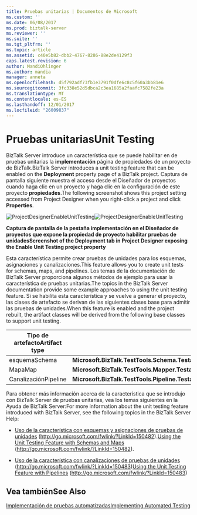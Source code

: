 ```yaml
---
title: Pruebas unitarias | Documentos de Microsoft
ms.custom: ''
ms.date: 06/08/2017
ms.prod: biztalk-server
ms.reviewer: ''
ms.suite: ''
ms.tgt_pltfrm: ''
ms.topic: article
ms.assetid: c40e5b82-dbb2-4767-8286-88e2de4129f3
caps.latest.revision: 6
author: MandiOhlinger
ms.author: mandia
manager: anneta
ms.openlocfilehash: d5f792adf73fb1e3791f0dfe6c8c5f60a3bb81e6
ms.sourcegitcommit: 3fc338e52d5dbca2c3ea1685a2faafc7582fe23a
ms.translationtype: MT
ms.contentlocale: es-ES
ms.lasthandoff: 12/01/2017
ms.locfileid: "26009837"
---
```

# <a name="unit-testing"></a><span data-ttu-id="6e41d-102">Pruebas unitarias</span><span class="sxs-lookup"><span data-stu-id="6e41d-102">Unit Testing</span></span>
<span data-ttu-id="6e41d-103">BizTalk Server introduce un característica que se puede habilitar en de pruebas unitarias la **implementación** página de propiedades de un proyecto de BizTalk.</span><span class="sxs-lookup"><span data-stu-id="6e41d-103">BizTalk Server introduces a unit testing feature that can be enabled on the **Deployment** property page of a BizTalk project.</span></span> <span data-ttu-id="6e41d-104">Captura de pantalla siguiente muestra el acceso desde el Diseñador de proyectos cuando haga clic en un proyecto y haga clic en la configuración de este proyecto **propiedades**.</span><span class="sxs-lookup"><span data-stu-id="6e41d-104">The following screenshot shows this project setting accessed from Project Designer when you right-click a project and click **Properties**.</span></span>  
  
 <span data-ttu-id="6e41d-105">![](../core/media/projectdesignerenableunittesting.gif "ProjectDesignerEnableUnitTesting")</span><span class="sxs-lookup"><span data-stu-id="6e41d-105">![](../core/media/projectdesignerenableunittesting.gif "ProjectDesignerEnableUnitTesting")</span></span>  
  
 <span data-ttu-id="6e41d-106">**Captura de pantalla de la pestaña implementación en el Diseñador de proyectos que expone la propiedad de proyecto habilitar pruebas de unidades**</span><span class="sxs-lookup"><span data-stu-id="6e41d-106">**Screenshot of the Deployment tab in Project Designer exposing the Enable Unit Testing project property**</span></span>  
  
 <span data-ttu-id="6e41d-107">Esta característica permite crear pruebas de unidades para los esquemas, asignaciones y canalizaciones.</span><span class="sxs-lookup"><span data-stu-id="6e41d-107">This feature allows you to create unit tests for schemas, maps, and pipelines.</span></span> <span data-ttu-id="6e41d-108">Los temas de la documentación de BizTalk Server proporciona algunos métodos de ejemplo para usar la característica de pruebas unitarias.</span><span class="sxs-lookup"><span data-stu-id="6e41d-108">The topics in the BizTalk Server documentation provide some example approaches to using the unit testing feature.</span></span> <span data-ttu-id="6e41d-109">Si se habilita esta característica y se vuelve a generar el proyecto, las clases de artefacto se derivan de las siguientes clases base para admitir las pruebas de unidades.</span><span class="sxs-lookup"><span data-stu-id="6e41d-109">When this feature is enabled and the project rebuilt, the artifact classes will be derived from the following base classes to support unit testing.</span></span>  
  
|<span data-ttu-id="6e41d-110">Tipo de artefacto</span><span class="sxs-lookup"><span data-stu-id="6e41d-110">Artifact type</span></span>|<span data-ttu-id="6e41d-111">Clase base</span><span class="sxs-lookup"><span data-stu-id="6e41d-111">Base class</span></span>|  
|-------------------|----------------|  
|<span data-ttu-id="6e41d-112">esquema</span><span class="sxs-lookup"><span data-stu-id="6e41d-112">Schema</span></span>|<span data-ttu-id="6e41d-113">**Microsoft.BizTalk.TestTools.Schema.TestableSchemaBase**</span><span class="sxs-lookup"><span data-stu-id="6e41d-113">**Microsoft.BizTalk.TestTools.Schema.TestableSchemaBase**</span></span>|  
|<span data-ttu-id="6e41d-114">Mapa</span><span class="sxs-lookup"><span data-stu-id="6e41d-114">Map</span></span>|<span data-ttu-id="6e41d-115">**Microsoft.BizTalk.TestTools.Mapper.TestableMapBase**</span><span class="sxs-lookup"><span data-stu-id="6e41d-115">**Microsoft.BizTalk.TestTools.Mapper.TestableMapBase**</span></span>|  
|<span data-ttu-id="6e41d-116">Canalización</span><span class="sxs-lookup"><span data-stu-id="6e41d-116">Pipeline</span></span>|<span data-ttu-id="6e41d-117">**Microsoft.BizTalk.TestTools.Pipeline.TestablePipelineBase**</span><span class="sxs-lookup"><span data-stu-id="6e41d-117">**Microsoft.BizTalk.TestTools.Pipeline.TestablePipelineBase**</span></span>|  
  
 <span data-ttu-id="6e41d-118">Para obtener más información acerca de la característica que se introdujo con BizTalk Server de pruebas unitarias, vea los temas siguientes en la Ayuda de BizTalk Server:</span><span class="sxs-lookup"><span data-stu-id="6e41d-118">For more information about the unit testing feature introduced with BizTalk Server, see the following topics in the BizTalk Server Help:</span></span>  
  
-   <span data-ttu-id="6e41d-119">[Uso de la característica con esquemas y asignaciones de pruebas de unidades](http://go.microsoft.com/fwlink/?LinkId=150482) (http://go.microsoft.com/fwlink/?LinkId=150482).</span><span class="sxs-lookup"><span data-stu-id="6e41d-119">[Using the Unit Testing Feature with Schemas and Maps](http://go.microsoft.com/fwlink/?LinkId=150482) (http://go.microsoft.com/fwlink/?LinkId=150482).</span></span>  
  
-   <span data-ttu-id="6e41d-120">[Uso de la característica con canalizaciones de pruebas de unidades](http://go.microsoft.com/fwlink/?LinkId=150483) (http://go.microsoft.com/fwlink/?LinkId=150483)</span><span class="sxs-lookup"><span data-stu-id="6e41d-120">[Using the Unit Testing Feature with Pipelines](http://go.microsoft.com/fwlink/?LinkId=150483) (http://go.microsoft.com/fwlink/?LinkId=150483)</span></span>  
  
## <a name="see-also"></a><span data-ttu-id="6e41d-121">Vea también</span><span class="sxs-lookup"><span data-stu-id="6e41d-121">See Also</span></span>  
 [<span data-ttu-id="6e41d-122">Implementación de pruebas automatizadas</span><span class="sxs-lookup"><span data-stu-id="6e41d-122">Implementing Automated Testing</span></span>](../technical-guides/implementing-automated-testing.md)